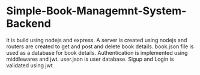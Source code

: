 # Simple-Book-Managemnt-System-Backend

It is build using nodejs and express. A server is created using nodejs and routers are created to get and post and delete book details.
book.json file is used as a database for book details.
Authentication is implemented using middlewares and jwt.
user.json is user database.
Sigup and Login is validated using jwt
